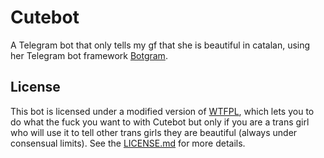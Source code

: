 # Cutebot
A Telegram bot that only tells my gf that she is beautiful in catalan, using her Telegram bot framework [Botgram](https://github.com/botgram/botgram). 

## License
This bot is licensed under a modified version of [WTFPL](http://www.wtfpl.net/), which lets you to do what the fuck you want to with Cutebot but only if you are a trans girl who will use it to tell other trans girls they are beautiful (always under consensual limits). See the [LICENSE.md](LICENSE.md) for more details.
